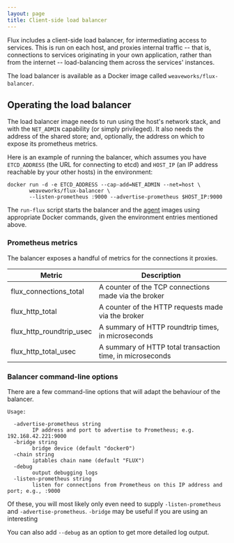 ```yaml
---
layout: page
title: Client-side load balancer
---
```


Flux includes a client-side load balancer, for intermediating access
to services. This is run on each host, and proxies internal traffic --
that is, connections to services originating in your own application,
rather than from the internet -- load-balancing them across the
services' instances.

The load balancer is available as a Docker image called
`weaveworks/flux-balancer`.

## Operating the load balancer

The load balancer image needs to run using the host's network stack,
and with the `NET_ADMIN` capability (or simply privileged). It also
needs the address of the shared store; and, optionally, the address on
which to expose its prometheus metrics.

Here is an example of running the balancer, which assumes you have
`ETCD_ADDRESS` (the URL for connecting to etcd) and `HOST_IP` (an IP
address reachable by your other hosts) in the environment:

```
docker run -d -e ETCD_ADDRESS --cap-add=NET_ADMIN --net=host \
       weaveworks/flux-balancer \
       --listen-prometheus :9000 --advertise-prometheus $HOST_IP:9000
```

The `run-flux` script starts the balancer and the [agent](/agent/)
images using appropriate Docker commands, given the environment
entries mentioned above.

### Prometheus metrics

The balancer exposes a handful of metrics for the connections it
proxies.

| Metric | Description |
|--------|-------------|
| flux_connections_total | A counter of the TCP connections made via the broker |
| flux_http_total | A counter of the HTTP requests made via the broker |
| flux_http_roundtrip_usec | A summary of HTTP roundtrip times, in microseconds |
| flux_http_total_usec | A summary of HTTP total transaction time, in microseconds |

### Balancer command-line options

There are a few command-line options that will adapt the behaviour of
the balancer.

```
Usage:

  -advertise-prometheus string
    	IP address and port to advertise to Prometheus; e.g. 192.168.42.221:9000
  -bridge string
    	bridge device (default "docker0")
  -chain string
    	iptables chain name (default "FLUX")
  -debug
    	output debugging logs
  -listen-prometheus string
    	listen for connections from Prometheus on this IP address and port; e.g., :9000
```

Of these, you will most likely only even need to supply `-listen-prometheus` and `-advertise-prometheus`. `-bridge` may be useful if you are using an interesting 

You can also add `--debug` as an option to get more detailed log
output.
